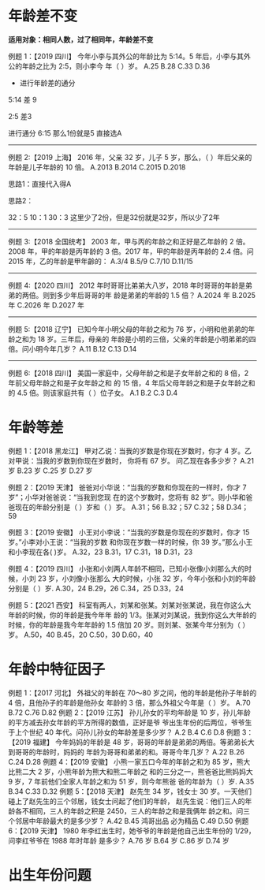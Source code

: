 

#  年龄差不变

**适用对象：相同人数，过了相同年，年龄差不变**

例题 1：【2019 四川】 今年小李与其外公的年龄比为 5∶14。5 年后，小李与其外公的年龄之比为 2∶5，则小李今 年（ ）岁。 A.25 B.28 C.33 D.36

+ 进行年龄差的通分

5∶14 差 9

 2∶5 差3 

进行通分 6:15  那么1份就是5 直接选A

-----

例题 2:【2019 上海】 2016 年，父亲 32 岁，儿子 5 岁，那么，（ ）年后父亲的年龄是儿子年龄的 10 倍。 A.2013 B.2014 C.2015 D.2018

思路1：直接代入得A

思路2：

32：5  10：1  30：3  这里少了2份，但是32份就是32岁，所以少了2年

---

例题 3:【2018 全国统考】 2003 年，甲与丙的年龄之和正好是乙年龄的 2 倍。2008 年，甲的年龄是丙年龄的 3 倍。2017 年，甲的年龄是丙年龄的 2.4 倍。问 2015 年，乙的年龄是甲年齡的： A.3/4 B.5/9 C.7/10 D.11/15 

---



例题 4:【2020 四川】 2012 年时哥哥比弟弟大八岁，2018 年时哥哥的年龄是弟弟的两倍。则到多少年后哥哥的年 龄是弟弟的年龄的 1.5 倍？ A.2024 年 B.2025 年 C.2026 年 D.2027 年

---



例题 5:【2018 辽宁】 已知今年小明父母的年龄之和为 76 岁，小明和他弟弟的年龄之和为 18 岁。三年后，母亲的 年龄是小明的三倍，父亲的年龄是小明弟弟的四倍。问小明今年几岁？ A.11 B.12 C.13 D.14 

----



例题 6:【2018 四川】 美国一家庭中，父母年龄之和是子女年龄之和的 8 倍，2 年前父母年龄之和是子女年龄之和 的 15 倍，4 年后父母年龄之和是子女年龄之和的 4.5 倍。则该家庭共有（ ）位子女。 A.1 B.2 C.3 D.4





# 年龄等差



例题 1：【2018 黑龙江】 甲对乙说：当我的岁数是你现在岁数时，你才 4 岁。乙对甲说：当我的岁数到你现在岁数时， 你将有 67 岁。 问乙现在各多少岁？ A.21 岁 B.23 岁 C.25 岁 D.27 岁



 例题 2：【2019 天津】 爸爸对小华说：“当我的岁数和你现在的一样时，你才 7 岁”；小华对爸爸说：“当我到您现 在的这个岁数时，您将有 82 岁”。则小华和爸爸现在的年龄分别是（ ）岁和（ ）岁。 A.31；56 B.32；57 C.32；58 D.34；59 

例题 3：【2019 安徽】 小王对小李说：“当我的岁数是你现在的岁数时，你才 15 岁。”小李对小王说：“当我的岁数 和你现在岁数一样的时候，你 39 岁。”那么小王和小李现在各( )岁。 A.32，23 B.31，17 C.31，18 D.31，23 

例题 4：【2019 四川】 小张和小刘两人年龄不相同，已知小张像小刘那么大的时候，小刘 23 岁，小刘像小张那么 大的时候，小张 32 岁，今年小张和小刘的年龄分别是（ ）岁. A.30，24 B.29，26 C.34，25 D.33，24  

例题 5：【2021 西安】 科室有两人，刘某和张某。刘某对张某说，我在你这么大年龄的时候，你的年龄是我今年年 龄的 1/3。张某对刘某说，我到你这么大年龄的时候，你的年龄是我今年年龄的 1.5 倍加 20 岁。则刘某、张某今年分别为（ ）岁。 A.50，40 B.45，20 C.50，30 D.60，40 



# 年龄中特征因子

例题 1：【2017 河北】 外祖父的年龄在 70～80 岁之间，他的年龄是他孙子年龄的 4 倍，且他孙子的年龄是他孙女 年龄的 3 倍，那么外祖父今年是（ ）岁。 A.70 B.72 C.76 D.82 例题 2：【2019 江苏】 孙儿孙女的平均年龄是 10 岁，孙儿年龄的平方减去孙女年龄的平方所得的数值，正好是爷 爷出生年份的后两位，爷爷生于上个世纪 40 年代。问孙儿孙女的年龄差是多少岁？ A.2 B.4 C.6 D.8 例题 3：【2019 福建】 今年妈妈的年龄是 48 岁，哥哥的年龄是弟弟的两倍。等弟弟长大到哥哥的年龄时，妈妈的 年龄为哥哥和弟弟的和。哥哥今年几岁？ A.22 B.26 C.24 D.28 例题 4：【2019 安徽】 小熊一家五口今年的年龄之和为 85 岁，熊大比熊二大 2 岁，小熊年龄为熊大和熊二年龄之 和的三分之一，熊爸爸比熊妈妈大 9 岁，7 年前他们全家人年龄之和为 51 岁，则今年熊爸 爸的年龄为（ ）岁. A.35 B.34 C.33 D.32 例题 5：【2018 天津】 赵先生 34 岁，钱女士 30 岁。一天他们碰上了赵先生的三个邻居，钱女士问起了他们的年龄， 赵先生说：他们三人的年龄各不相同，三人的年龄之积是 2450，三人的年龄之和是我俩年 龄之和。问三个邻居中年龄最大的是多少岁？ A.42 B.45 鸿哥出品 必为精品 C.49 D.50 例题 6：【2019 天津】 1980 年李红出生时，她爷爷的年龄是他自己出生年份的 1/29，问李红爷爷在 1988 年时年龄 是多少？ A.76 岁 B.64 岁 C.86 岁 D.74 岁

# 出生年份问题
